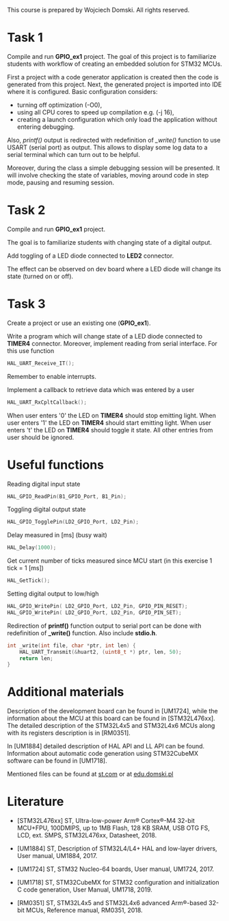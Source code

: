 This course is prepared by Wojciech Domski.
All rights reserved.

# Task 1

Compile and run **GPIO_ex1** project.
The goal of this project is to familiarize students with 
workflow of creating an embedded solution for 
STM32 MCUs. 

First a project with a code generator application is created then 
the code is generated from this project. Next, the 
generated project is imported into IDE 
where it is configured. Basic configuration considers:

- turning off optimization (-O0),
- using all CPU cores to speed up compilation e.g. (-j 16),
- creating a launch configuration which only load 
the application without entering debugging.

Also, *printf()* output is redirected with redefinition of 
*_write()* function to use USART (serial port) as output.
This allows to display some log data to a serial terminal 
which can turn out to be helpful.

Moreover, during the class a simple debugging session 
will be presented. It will involve checking the 
state of variables, moving around code in step mode, 
pausing and resuming session.

# Task 2

Compile and run **GPIO_ex1** project.

The goal is to familiarize students with changing 
state of a digital output.

Add toggling of a LED diode connected to **LED2** connector.

The effect can be observed on dev board where 
a LED diode will change its state (turned on or off).

# Task 3

Create a project or use an existing one (**GPIO_ex1**).

Write a program which will change state of a LED diode 
connected to **TIMER4** connector.
Moreover, implement reading from serial interface.
For this use function
```C
HAL_UART_Receive_IT();
```

Remember to enable interrupts.

Implement a callback to retrieve data which was 
entered by a user
```C
HAL_UART_RxCpltCallback();
```

When user enters '0' the LED on **TIMER4** should stop 
emitting light.
When user enters '1' the LED on **TIMER4** should start
emitting light.
When user enters 't' the LED on **TIMER4** should toggle 
it state.
All other entries from user should be ignored.


# Useful functions

Reading digital input state
```C
HAL_GPIO_ReadPin(B1_GPIO_Port, B1_Pin);
```

Toggling digital output state
```C
HAL_GPIO_TogglePin(LD2_GPIO_Port, LD2_Pin);
```

Delay measured in [ms] (busy wait)
```C
HAL_Delay(1000);
```

Get current number of ticks measured since 
MCU start (in this exercise 1 tick = 1 [ms])
```C
HAL_GetTick();
```

Setting digital output to low/high
```C
HAL_GPIO_WritePin( LD2_GPIO_Port, LD2_Pin, GPIO_PIN_RESET);
HAL_GPIO_WritePin( LD2_GPIO_Port, LD2_Pin, GPIO_PIN_SET);
```

Redirection of **printf()** function output to serial port 
can be done with redefinition of **_write()** function.
Also include **stdio.h**.

```C
int _write(int file, char *ptr, int len) {
	HAL_UART_Transmit(&huart2, (uint8_t *) ptr, len, 50);
	return len;
}
```

# Additional materials

Description of the development board can be found in [UM1724], 
while the information about the MCU at this board can be found in [STM32L476xx]. 
The detailed description of the STM32L4x5 and STM32L4x6 MCUs along 
with its registers description is in [RM0351].

In [UM1884] detailed description of HAL API and LL API can be found. 
Information about automatic code generation using STM32CubeMX software 
can be found in [UM1718].

Mentioned files can be found at [st.com](https://www.st.com) or at [edu.domski.pl](https://edu.domski.pl/kursy/advanced-robot-control/arc-laboratory/)

# Literature

- [STM32L476xx] ST, Ultra-low-power Arm® Cortex®-M4 32-bit MCU+FPU, 100DMIPS, up to 1MB Flash, 128 KB SRAM, USB OTG FS, LCD, ext. SMPS, STM32L476xx, Datasheet, 2018.

- [UM1884] ST, Description of STM32L4/L4+ HAL and low-layer drivers, User manual, UM1884, 2017.

- [UM1724] ST, STM32 Nucleo-64 boards, User manual, UM1724, 2017.

- [UM1718] ST, STM32CubeMX for STM32 configuration and initialization C code generation, User Manual, UM1718, 2019.

- [RM0351] ST, STM32L4x5 and STM32L4x6 advanced Arm®-based 32-bit MCUs, Reference manual, RM0351, 2018.



